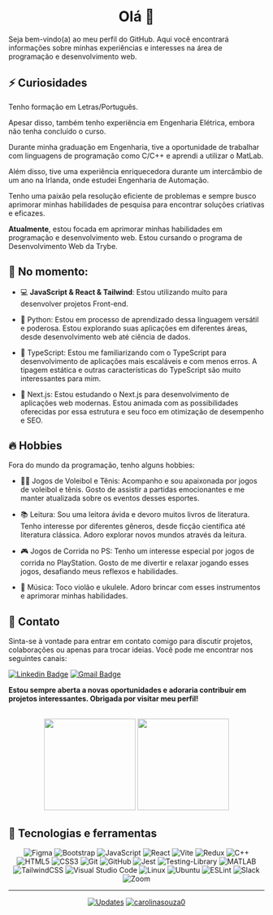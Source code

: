 <h1 align="center">Olá 👋 </h1>
Seja bem-vindo(a) ao meu perfil do GitHub. Aqui você encontrará informações sobre minhas experiências e interesses na área de programação e desenvolvimento web.
<br>
<h2 align='left'>⚡️ Curiosidades</h1>
<p>Tenho formação em Letras/Português.</p>
<p>Apesar disso, também tenho experiência em Engenharia Elétrica, embora não tenha concluído o curso.</p> 
<p>Durante minha graduação em Engenharia, tive a oportunidade de trabalhar com linguagens de programação como C/C++ e aprendi a utilizar o MatLab.</p> 
<p>Além disso, tive uma experiência enriquecedora durante um intercâmbio de um ano na Irlanda, onde estudei Engenharia de Automação.</p>
<p>Tenho uma paixão pela resolução eficiente de problemas e sempre busco aprimorar minhas habilidades de pesquisa para encontrar soluções criativas e eficazes.</p>

**Atualmente**, estou focada em aprimorar minhas habilidades em programação e desenvolvimento web. Estou cursando o programa de Desenvolvimento Web da Trybe.

<h2 align="left">🚀 No momento:</h3>

- 💻 **JavaScript & React & Tailwind**: Estou utilizando muito para desenvolver projetos Front-end.

- 🚧 Python: Estou em processo de aprendizado dessa linguagem versátil e poderosa. Estou explorando suas aplicações em diferentes áreas, desde desenvolvimento web até ciência de dados.

- 🚧 TypeScript: Estou me familiarizando com o TypeScript para desenvolvimento de aplicações mais escaláveis e com menos erros. A tipagem estática e outras características do TypeScript são muito interessantes para mim.
  
- 🚧 Next.js: Estou estudando o Next.js para desenvolvimento de aplicações web modernas. Estou animada com as possibilidades oferecidas por essa estrutura e seu foco em otimização de desempenho e SEO.  


<h2 align="left">🔥 Hobbies</h3>
<p>Fora do mundo da programação, tenho alguns hobbies:</p>

- 🏐🎾 Jogos de Voleibol e Tênis: Acompanho e sou apaixonada por jogos de voleibol e tênis. Gosto de assistir a partidas emocionantes e me manter atualizada sobre os eventos desses esportes.
  
- 📚 Leitura: Sou uma leitora ávida e devoro muitos livros de literatura. Tenho interesse por diferentes gêneros, desde ficção científica até literatura clássica. Adoro explorar novos mundos através da leitura.
  
- 🎮 Jogos de Corrida no PS: Tenho um interesse especial por jogos de corrida no PlayStation. Gosto de me divertir e relaxar jogando esses jogos, desafiando meus reflexos e habilidades.

- 🎸 Música: Toco violão e ukulele. Adoro brincar com esses instrumentos e aprimorar minhas habilidades.

  
<h2 align="left">📓 Contato</h3>
<p>Sinta-se à vontade para entrar em contato comigo para discutir projetos, colaborações ou apenas para trocar ideias. Você pode me encontrar nos seguintes canais:</p>

[![Linkedin Badge](https://img.shields.io/badge/-carolinapedrosadev-blue?style=flat-square&logo=Linkedin&logoColor=white&link=https://www.linkedin.com/in/carolina-pedrosa-dev/)](https://www.linkedin.com/in/carolina-pedrosa-dev/)
[![Gmail Badge](https://img.shields.io/badge/-carolinasouza0@gmail.com-c14438?style=flat-square&logo=Gmail&logoColor=white&link=mailto:carolinasouza0@gmail.com)](mailto:carolinasouza0@gmail.com)

**Estou sempre aberta a novas oportunidades e adoraria contribuir em projetos interessantes. Obrigada por visitar meu perfil!**

<br>

<!-- GITHUB STATUS -->
<div align="center">
  <img height="180em" src="https://github-readme-stats.vercel.app/api?username=carolinasouza0&show_icons=true&theme=dark&include_all_commits=true&count_private=true"/>
  <img height="180em" src="https://github-readme-stats.vercel.app/api/top-langs/?username=carolinasouza0&layout=compact&langs_count=10&theme=dark"/>

  <!-- TEMAS: dark, radical, merko, gruvbox, tokyonight, onedark, cobalt, synthwave, highcontrast, dracula -->
</div>

## 🔭 Tecnologias e ferramentas
<div align='center' width={24}>
  
  <p> 
    
  ![Figma](https://img.shields.io/badge/figma-%23F24E1E.svg?style=for-the-badge&logo=figma&logoColor=white)
  ![Bootstrap](https://img.shields.io/badge/bootstrap-%238511FA.svg?style=for-the-badge&logo=bootstrap&logoColor=white)
  ![JavaScript](https://img.shields.io/badge/javascript-%23323330.svg?style=for-the-badge&logo=javascript&logoColor=%23F7DF1E)
  ![React](https://img.shields.io/badge/react-%2320232a.svg?style=for-the-badge&logo=react&logoColor=%2361DAFB)
  ![Vite](https://img.shields.io/badge/vite-%23646CFF.svg?style=for-the-badge&logo=vite&logoColor=white)
  ![Redux](https://img.shields.io/badge/redux-%23593d88.svg?style=for-the-badge&logo=redux&logoColor=white)
  ![C++](https://img.shields.io/badge/c++-%2300599C.svg?style=for-the-badge&logo=c%2B%2B&logoColor=white)
  ![HTML5](https://img.shields.io/badge/html5-%23E34F26.svg?style=for-the-badge&logo=html5&logoColor=white)
  ![CSS3](https://img.shields.io/badge/css3-%231572B6.svg?style=for-the-badge&logo=css3&logoColor=white)
  ![Git](https://img.shields.io/badge/git-%23F05033.svg?style=for-the-badge&logo=git&logoColor=white)
  ![GitHub](https://img.shields.io/badge/github-%23121011.svg?style=for-the-badge&logo=github&logoColor=white)
  ![Jest](https://img.shields.io/badge/-jest-%23C21325?style=for-the-badge&logo=jest&logoColor=white)
  ![Testing-Library](https://img.shields.io/badge/-TestingLibrary-%23E33332?style=for-the-badge&logo=testing-library&logoColor=white)
  <img alt="MATLAB" src="https://img.shields.io/badge/-MATLAB-0076A8?style=flat-square&logo=Mathworks&logoColor=white">
  ![TailwindCSS](https://img.shields.io/badge/tailwindcss-%2338B2AC.svg?style=for-the-badge&logo=tailwind-css&logoColor=white)
  ![Visual Studio Code](https://img.shields.io/badge/Visual%20Studio%20Code-0078d7.svg?style=for-the-badge&logo=visual-studio-code&logoColor=white)
  ![Linux](https://img.shields.io/badge/Linux-FCC624?style=for-the-badge&logo=linux&logoColor=black)
  ![Ubuntu](https://img.shields.io/badge/Ubuntu-E95420?style=for-the-badge&logo=ubuntu&logoColor=white)
  ![ESLint](https://img.shields.io/badge/ESLint-4B3263?style=for-the-badge&logo=eslint&logoColor=white)
  ![Slack](https://img.shields.io/badge/Slack-4A154B?style=for-the-badge&logo=slack&logoColor=white)
  ![Zoom](https://img.shields.io/badge/Zoom-2D8CFF?style=for-the-badge&logo=zoom&logoColor=white)

  </p>
</div>
<hr>
<p align="center">
    <a href="https://github.com/carolinasouza0?tab=followers" target="_blank"><img alt="Updates" src="https://img.shields.io/badge/--000000?style=flat-square&logo=RSS&logoColor=white"></a>
    <a href="https://github.com/carolinasouza0" target="_blank"><img alt="carolinasouza0" src="https://badges.pufler.dev/visits/alwinw/alwinw?logo=GitHub&label=visits&color=success&logoColor=white&style=flat-square"/></a>
</p>

